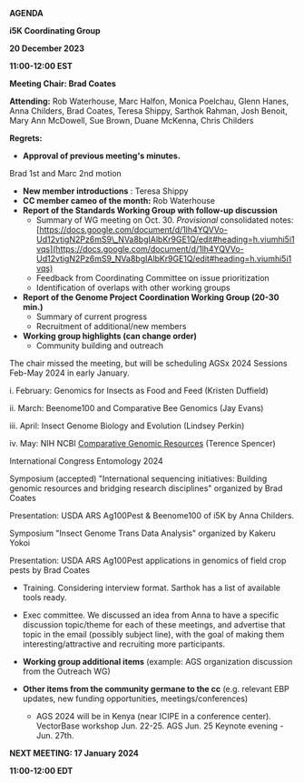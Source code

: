**AGENDA**

**i5K Coordinating Group**

**20 December 2023**

**11:00-12:00 EST**

**Meeting Chair: Brad Coates**

**Attending:** Rob Waterhouse, Marc Halfon, Monica Poelchau, Glenn Hanes, Anna Childers, Brad Coates, Teresa Shippy, Sarthok Rahman, Josh Benoit, Mary Ann McDowell, Sue Brown, Duane McKenna, Chris Childers

**Regrets:**

- **Approval of previous meeting's minutes.**

Brad 1st and Marc 2nd motion

- **New member introductions** : Teresa Shippy
- **CC member cameo of the month:** Rob Waterhouse
- **Report of the Standards Working Group with follow-up discussion**
  - Summary of WG meeting on Oct. 30. _Provisional_ consolidated notes: [https://docs.google.com/document/d/1lh4YQVVo-Ud12vtigN2Pz6mS9\_NVa8bgIAlbKr9GE1Q/edit#heading=h.viumhi5i1vqs](https://docs.google.com/document/d/1lh4YQVVo-Ud12vtigN2Pz6mS9_NVa8bgIAlbKr9GE1Q/edit#heading=h.viumhi5i1vqs)
  - Feedback from Coordinating Committee on issue prioritization
  - Identification of overlaps with other working groups
- **Report of the Genome Project Coordination Working Group (20-30 min.)**
  - Summary of current progress
  - Recruitment of additional/new members
- **Working group highlights (can change order)**
  - Community building and outreach

The chair missed the meeting, but will be scheduling AGSx 2024 Sessions Feb-May 2024 in early January.

i. February: Genomics for Insects as Food and Feed (Kristen Duffield)

ii. March: Beenome100 and Comparative Bee Genomics (Jay Evans)

iii. April: Insect Genome Biology and Evolution (Lindsey Perkin)

iv. May: NIH NCBI [Comparative Genomic Resources](https://www.ncbi.nlm.nih.gov/comparative-genomics-resource/about/#:~:text=The%20National%20Institutes%20of%20Health,data%20resources%20to%20biomedical%20research.) (Terence Spencer)

International Congress Entomology 2024

Symposium (accepted) "International sequencing initiatives: Building genomic resources and bridging research disciplines" organized by Brad Coates

Presentation: USDA ARS Ag100Pest & Beenome100 of i5K by Anna Childers.

Symposium "Insect Genome Trans Data Analysis" organized by Kakeru Yokoi

Presentation: USDA ARS Ag100Pest applications in genomics of field crop pests by Brad Coates

  - Training. Considering interview format. Sarthok has a list of available tools ready.
  - Exec committee. We discussed an idea from Anna to have a specific discussion topic/theme for each of these meetings, and advertise that topic in the email (possibly subject line), with the goal of making them interesting/attractive and recruiting more participants.

- **Working group additional items** (example: AGS organization discussion from the Outreach WG)
- **Other items from the community germane to the cc** (e.g. relevant EBP updates, new funding opportunities, meetings/conferences)
  - AGS 2024 will be in Kenya (near ICIPE in a conference center). VectorBase workshop Jun. 22-25. AGS Jun. 25 Keynote evening - Jun. 27th.

**NEXT MEETING: 17 January 2024**

**11:00-12:00 EDT**
